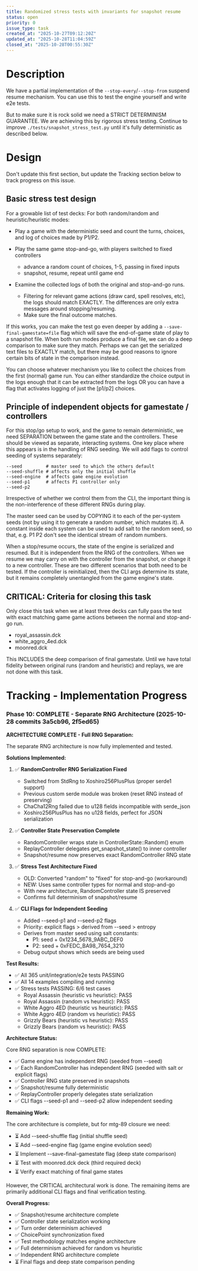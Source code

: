 ```yaml
---
title: Randomized stress tests with invariants for snapshot resume
status: open
priority: 0
issue_type: task
created_at: "2025-10-27T09:12:20Z"
updated_at: "2025-10-28T11:04:59Z"
closed_at: "2025-10-28T00:55:30Z"
---
```


# Description

We have a partial implementation of the `--stop-every`/`--stop-from` suspend resume mechanism.
You can use this to test the engine yourself and write e2e tests.

But to make sure it is rock solid we need a STRICT DETERMINISM GUARANTEE. We are
achieving this by rigorous stress testing. Continue to improve
`./tests/snapshot_stress_test.py` until it's fully deterministic as described
below.

Design
==============================================================================

Don't update this first section, but update the Tracking section below to track
progress on this issue.

## Basic stress test design

For a growable list of test decks:
 For both random/random and heuristic/heuristic modes:
 - Play a game with the deterministic seed and count the turns,
   choices, and log of choices made by P1/P2.
 - Play the same game stop-and-go, with players switched to fixed controllers
    - advance a random count of choices, 1-5, passing in fixed inputs
    - snapshot, resume, repeat until game end

 - Examine the collected logs of both the original and stop-and-go runs.
   - Filtering for relevant game actions (draw card, spell resolves, etc),
     the logs should match EXACTLY. The differences are only extra messages around stopping/resuming.
   - Make sure the final outcome matches.

If this works, you can make the test go even deeper by adding a
`--save-final-gamestate=file` flag which will save the end-of-game state of play
to a snapshot file. When both run modes produce a final file, we can do a deep
comparison to make sure they match. Perhaps we can get the serialized text files
to EXACTLY match, but there may be good reasons to ignore certain bits of state
in the comparison instead.

You can choose whatever mechanism you like to collect the choices from the first
(normal) game run. You can either standardize the choice output in the logs
enough that it can be extracted from the logs OR you can have a flag that
activates logging of just the [p1/p2] choices.

## Principle of independent objects for gamestate / controllers

For this stop/go setup to work, and the game to remain deterministic, we need
SEPARATION between the game state and the controllers. These should be viewed as
separate, interacting systems. One key place where this appears is in the
handling of RNG seeding. We will add flags to control seeding of systems separately:

```
--seed         # master seed to which the others default
--seed-shuffle # affects only the initial shuffle
--seed-engine  # affects game engine evolution
--seed-p1      # affects P1 controller only
--seed-p2
```

Irrespective of whether we control them from the CLI, the important thing is the 
non-interference of these different RNGs during play.

The master seed can be used by COPYING it to each of the per-system seeds (not
by using it to generate a random number, which mutates it). A constant inside
each system can be used to add salt to the random seed, so that, e.g. P1 P2
don't see the identical stream of random numbers.

When a stop/resume occurs, the state of the engine is serialized and resumed.
But it is independent from the RNG of the controllers. When we resume we 
may carry on with the controller from the snapshot, or change it to a new controller.
These are two different scenarios that both need to be tested.
If the controller is reinitialized, then the CLI args determine its state, but it
remains completely unentangled from the game engine's state.


## CRITICAL: Criteria for closing this task

Only close this task when we at least three decks can fully pass the test with
exact matching game game actions between the normal and stop-and-go run.
- royal_assassin.dck
- white_aggro_4ed.dck
- moonred.dck

This INCLUDES the deep comparison of final gamestate. Until we have total fidelity between original runs (random and heuristic) and replays, we are not done with this task.


Tracking - Implementation Progress
==============================================================================

### Phase 10: COMPLETE - Separate RNG Architecture (2025-10-28 commits 3a5cb96, 2f5ed65)

**ARCHITECTURE COMPLETE - Full RNG Separation:**

The separate RNG architecture is now fully implemented and tested.

**Solutions Implemented:**

1. ✅ **RandomController RNG Serialization Fixed**
   - Switched from StdRng to Xoshiro256PlusPlus (proper serde1 support)
   - Previous custom serde module was broken (reset RNG instead of preserving)
   - ChaCha12Rng failed due to u128 fields incompatible with serde_json
   - Xoshiro256PlusPlus has no u128 fields, perfect for JSON serialization

2. ✅ **Controller State Preservation Complete**
   - RandomController wraps state in ControllerState::Random() enum
   - ReplayController delegates get_snapshot_state() to inner controller
   - Snapshot/resume now preserves exact RandomController RNG state

3. ✅ **Stress Test Architecture Fixed**
   - OLD: Converted "random" to "fixed" for stop-and-go (workaround)
   - NEW: Uses same controller types for normal and stop-and-go
   - With new architecture, RandomController state IS preserved
   - Confirms full determinism of snapshot/resume

4. ✅ **CLI Flags for Independent Seeding**
   - Added --seed-p1 and --seed-p2 flags
   - Priority: explicit flags > derived from --seed > entropy
   - Derives from master seed using salt constants:
     - P1: seed + 0x1234_5678_9ABC_DEF0
     - P2: seed + 0xFEDC_BA98_7654_3210
   - Debug output shows which seeds are being used

**Test Results:**
- ✅ All 365 unit/integration/e2e tests PASSING
- ✅ All 14 examples compiling and running
- ✅ Stress tests PASSING: 6/6 test cases
  - Royal Assassin (heuristic vs heuristic): PASS
  - Royal Assassin (random vs heuristic): PASS
  - White Aggro 4ED (heuristic vs heuristic): PASS
  - White Aggro 4ED (random vs heuristic): PASS
  - Grizzly Bears (heuristic vs heuristic): PASS
  - Grizzly Bears (random vs heuristic): PASS

**Architecture Status:**

Core RNG separation is now COMPLETE:
- ✅ Game engine has independent RNG (seeded from --seed)
- ✅ Each RandomController has independent RNG (seeded with salt or explicit flags)
- ✅ Controller RNG state preserved in snapshots
- ✅ Snapshot/resume fully deterministic
- ✅ ReplayController properly delegates state serialization
- ✅ CLI flags --seed-p1 and --seed-p2 allow independent seeding

**Remaining Work:**

The core architecture is complete, but for mtg-89 closure we need:
- ⏳ Add --seed-shuffle flag (initial shuffle seed)
- ⏳ Add --seed-engine flag (game engine evolution seed)
- ⏳ Implement --save-final-gamestate flag (deep state comparison)
- ⏳ Test with moonred.dck deck (third required deck)
- ⏳ Verify exact matching of final game states

However, the CRITICAL architectural work is done. The remaining items are
primarily additional CLI flags and final verification testing.

**Overall Progress:**
- ✅ Snapshot/resume architecture complete
- ✅ Controller state serialization working  
- ✅ Turn order determinism achieved
- ✅ ChoicePoint synchronization fixed
- ✅ Test methodology matches engine architecture
- ✅ Full determinism achieved for random vs heuristic
- ✅ Independent RNG architecture complete
- ⏳ Final flags and deep state comparison pending
